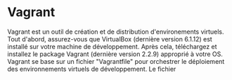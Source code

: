 # Vagrant
Vagrant est un outil de création et de distribution d'environements virtuels.
Tout d'abord, assurez-vous que VirtualBox (dernière version 6.1.12) est installé sur votre machine de développement. 
Après cela, téléchargez et installez le package Vagrant (dernière version 2.2.9) approprié à votre OS.
Vagrant se base sur un fichier "Vagrantfile" pour orchestrer le déploiement des environnements virtuels de développement.
Le fichier 


